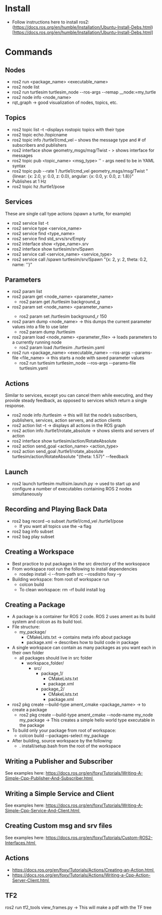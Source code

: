 # Install
- Follow instructions here to install ros2: (https://docs.ros.org/en/humble/Installation/Ubuntu-Install-Debs.html)[https://docs.ros.org/en/humble/Installation/Ubuntu-Install-Debs.html]
# Commands 
## Nodes 
- ros2 run <package_name> <executable_name> 
- ros2 node list 
- ros2 run turtlesim turtlesim_node --ros-args --remap __node:=my_turtle 
- ros2 node info <node_name> 
- rqt_graph -> good visualization of nodes, topics, etc. 
## Topics 
- ros2 topic list –t –displays rostopic topics with their type 
- ros2 topic echo /topicname 
- ros2 topic info /turtle1/cmd_vel – shows the message type and # of subscribers and publishers 
- ros2 interface show geometry_msgs/msg/Twist - > shows interface for messages 
- ros2 topic pub <topic_name> <msg_type> '<args>' - args need to be in YAML syntax 
- ros2 topic pub --rate 1 /turtle1/cmd_vel geometry_msgs/msg/Twist "{linear: {x: 2.0, y: 0.0, z: 0.0}, angular: {x: 0.0, y: 0.0, z: 1.8}}" 
- Publishes at 1 Hz
- ros2 topic hz /turtle1/pose 
## Services
These are single call type actions (spawn a turtle, for example) 
- ros2 service list -t 
- ros2 service type <service_name> 
- ros2 service find <type_name> 
- ros2 service find std_srvs/srv/Empty 
- ros2 interface show <type_name>.srv 
- ros2 interface show turtlesim/srv/Spawn 
- ros2 service call <service_name> <service_type> <arguments> 
- ros2 service call /spawn turtlesim/srv/Spawn "{x: 2, y: 2, theta: 0.2, name: ''}" 
## Parameters 
- ros2 param list 
- ros2 param get <node_name> <parameter_name> 
	- ros2 param get /turtlesim background_g 
- ros2 param set <node_name> <parameter_name> <value> 
	- ros2 param set /turtlesim background_r 150 
- ros2 param dump <node_name> -> this dumps the current parameter values into a file to use later 
	- ros2 param dump /turtlesim 
- ros2 param load <node_name> <parameter_file> -> loads parameters to a currently running node 
	- ros2 param load /turtlesim ./turtlesim.yaml 
- ros2 run <package_name> <executable_name> --ros-args --params-file <file_name> -> this starts a node with saved parameter values 
	- ros2 run turtlesim turtlesim_node --ros-args --params-file turtlesim.yaml 

## Actions 
Similar to services, except you can cancel them while executing, and they provide steady feedback, as opposed to services which return a single response. 
- ros2 node info /turtlesim -> this will list the node’s subscribers, publishers, services, action servers, and action clients 
- ros2 action list –t -> displays all actions in the ROS graph 
- ros2 action info /turtle1/rotate_absolute -> shows slients and servers of action 
- ros2 interface show turtlesim/action/RotateAbsolute 
- ros2 action send_goal <action_name> <action_type> <values> 
- ros2 action send_goal /turtle1/rotate_absolute turtlesim/action/RotateAbsolute "{theta: 1.57}" --feedback 
## Launch 
- ros2 launch turtlesim multisim.launch.py -> used to start up and configure a number of executables containing ROS 2 nodes simultaneously 
## Recording and Playing Back Data 
- ros2 bag record –o subset /turtle1/cmd_vel /turtle1/pose 
	- If you want all topics use the –a flag 
- ros2 bag info subset 
- ros2 bag play subset 
## Creating a Workspace 
- Best practice to put packages in the src directory of the worksopace 
- From workspace root run the following to install dependencies 
	- rosdep install -i --from-path src --rosdistro foxy –y  
- Building workspace: from root of workspace run 
	- colcon build 
	- To clean workspace: rm -rf build install log 
## Creating a Package 
- A package is a container for ROS 2 code. ROS 2 uses ament as its build system and colcon as its build tool. 
- File structure: 
	- my_package/ 
		- CMakeLists.txt -> contains meta info about package 
		- package.xml -> describes how to build code in package 
- A single workspace can contain as many packages as you want each in their own folder 
	- all packages should live in src folder 
		- workspace_folder/ 
			- src/ 
				- package_1/ 
					- CMakeLists.txt 
					- package.xml 
				- package_2/ 
					- CMakeLists.txt 
					- package.xml
- ros2 pkg create --build-type ament_cmake <package_name> -> to create a package 
	- ros2 pkg create --build-type ament_cmake --node-name my_node my_package -> This creates a simple hello world type executable in the package 
- To build only your package from root of workspace: 
	- colcon build --packages-select my_package 
- After building, source workspace by the following: 
	- . install/setup.bash from the root of the workspace 
## Writing a Publisher and Subscriber 
See examples here: https://docs.ros.org/en/foxy/Tutorials/Writing-A-Simple-Cpp-Publisher-And-Subscriber.html 

## Writing a Simple Service and Client 
See examples here: https://docs.ros.org/en/foxy/Tutorials/Writing-A-Simple-Cpp-Service-And-Client.html 

## Creating Custom msg and srv files 
See examples here: https://docs.ros.org/en/foxy/Tutorials/Custom-ROS2-Interfaces.html 

## Actions 
- https://docs.ros.org/en/foxy/Tutorials/Actions/Creating-an-Action.html 
- https://docs.ros.org/en/foxy/Tutorials/Actions/Writing-a-Cpp-Action-Server-Client.html 
## TF2 
ros2 run tf2_tools view_frames.py -> This will make a pdf with the TF tree